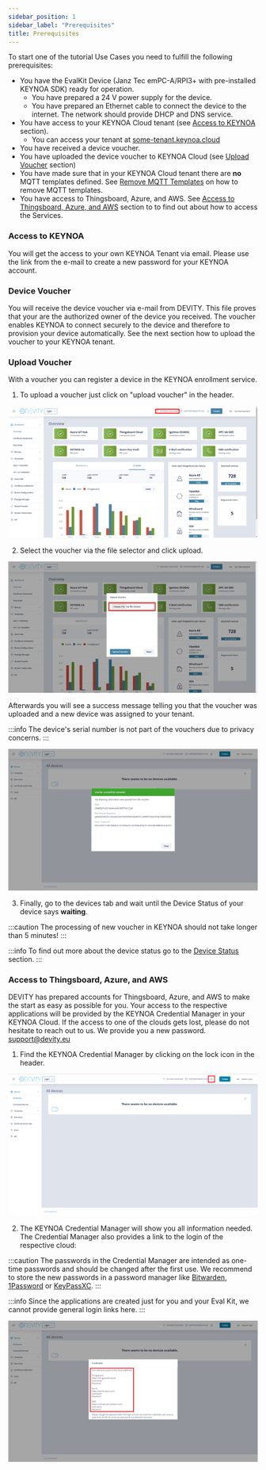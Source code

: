 ```yaml
---
sidebar_position: 1
sidebar_label: "Prerequisites"
title: Prerequisites
---
```


To start one of the tutorial Use Cases you need to fulfill the following prerequisites:

- You have the EvalKit Device (Janz Tec emPC-A/RPI3+ with pre-installed KEYNOA SDK) ready for operation.
    - You have prepared a 24 V power supply for the device.
    - You have prepared an Ethernet cable to connect the device to the internet. The network should provide DHCP and DNS service.
- You have access to your KEYNOA Cloud tenant (see [Access to KEYNOA](#access-to-keynoa) section).
    - You can access your tenant at [some-tenant.keynoa.cloud](#)
- You have received a device voucher.
- You have uploaded the device voucher to KEYNOA Cloud (see [Upload Voucher](#upload-voucher) section)
- You have made sure that in your KEYNOA Cloud tenant there are **no** MQTT templates defined. See [Remove MQTT Templates](/Reference/mqtt-template#remove-mqtt-template) on how to remove MQTT templates.
- You have access to Thingsboard, Azure, and AWS. See [Access to Thingsboard, Azure, and AWS](#access-to-thingsboard-azure-and-aws) section to to find out about how to access the Services.

### Access to KEYNOA
You will get the access to your own KEYNOA Tenant via email. Please use the link from the e-mail to create a new password for your KEYNOA account.

### Device Voucher
You will receive the device voucher via e-mail from DEVITY.
This file proves that your are the authorized owner of the device you received.
The voucher enables KEYNOA to connect securely to the device and therefore to provision your device automatically.
See the next section how to upload the voucher to your KEYNOA tenant.

### Upload Voucher
With a voucher you can register a device in the KEYNOA enrollment service.
1. To upload a voucher just click on "upload voucher" in the header.

![KEYNOA](/img/KEYNOA/upload-voucher.png)

2. Select the voucher via the file selector and click upload.

![KEYNOA](/img/KEYNOA/upload-voucher-2.png)

Afterwards you will see a success message telling you that the voucher was uploaded and a new device was assigned to your tenant.

:::info
The device's serial number is not part of the vouchers due to privacy concerns.
:::

![KEYNOA](/img/KEYNOA/upload-voucher-3.png)

3. Finally, go to the devices tab and wait until the Device Status of your device says **waiting**.

:::caution
The processing of new voucher in KEYNOA should not take longer than 5 minutes!
:::

:::info
To find out more about the device status go to the [Device Status](/reference/device-status#device-status) section.
:::


### Access to Thingsboard, Azure, and AWS
DEVITY has prepared accounts for Thingsboard, Azure, and AWS to make the start as easy as possible for you.
Your access to the respective applications will be provided by the KEYNOA Credential Manager in your KEYNOA Cloud.
If the access to one of the clouds gets lost, please do not hesitate to reach out to us. We provide you a new password.
[support@devity.eu](mailto:support@devity.eu)

1. Find the KEYNOA Credential Manager by clicking on the lock icon in the header.

![Prerequisite](/img/Prerequisite/Credential-Manager-1.png)

2. The KEYNOA Credential Manager will show you all information needed.
The Credential Manager also provides a link to the login of the respective cloud:

:::caution
The passwords in the Credential Manager are intended as one-time passwords and should be changed after the first use.
We recommend to store the new passwords in a password manager like [Bitwarden](https://bitwarden.com), [1Password](https://1password.com) or [KeyPassXC](https://keepassxc.org/).
:::

:::info
Since the applications are created just for you and your Eval Kit, we cannot provide general login links here.
:::

![Prerequisite](/img/Prerequisite/Credential-Manager-2.png)


